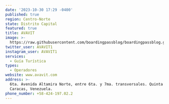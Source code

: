 ```yaml
---
date: '2023-10-30 17:29 -0400'
published: true
region: Centro-Norte
state: Distrito Capital
featured: true
title: AVAVIT
image: >-
  https://raw.githubusercontent.com/boardingpassblog/boardingpassblog.github.io/main/assets/images/AVAVIT.jpg
twitter_user: AVAVIT1
instagram_user: AVAVIT1
services:
  - Guía Turística
types:
  - Operadores
website: www.avavit.com
address: >-
  6ta. Avenida Altamira Norte, entre 6ta. y 7ma. transversales. Quinta Nro. 17,
  Caracas, Venezuela.
phone_number: +58-424-197.02.2
---
```


